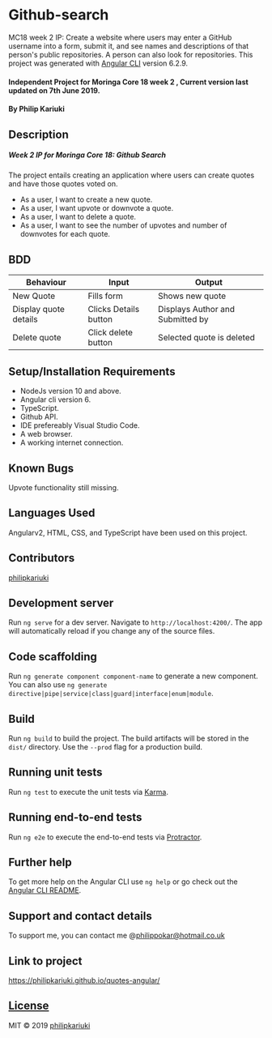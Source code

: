 # Github-search
MC18 week 2 IP: Create a website where users may enter a GitHub username into a form, submit it, and see names and descriptions of that person's public repositories. A person can also look for repositories.
This project was generated with [Angular CLI](https://github.com/angular/angular-cli) version 6.2.9.
#### Independent Project for Moringa Core 18 week 2 , Current version last updated on 7th June 2019.
#### By **Philip Kariuki**
## Description
##### Week 2 IP for Moringa Core 18: Github Search
The project entails creating an application where users can create quotes and have those quotes voted on.
* As a user, I want to create a new quote.
* As a user, I want upvote or downvote a quote.
* As a user, I want to delete a quote.
* As a user, I want to see the number of upvotes and number of downvotes for each quote.

## BDD
| Behaviour     | Input         | Output        |
| ------------- | ------------- | ------------- |
| New Quote  | Fills form  | Shows new quote  |
| Display quote details  | Clicks Details button  | Displays Author and Submitted by  |
| Delete quote     | Click delete button     | Selected quote is deleted        |

## Setup/Installation Requirements
* NodeJs version 10 and above.
* Angular cli version 6.
* TypeScript.
* Github API.
* IDE prefereably Visual Studio Code.
* A web browser.
* A working internet connection.
## Known Bugs
Upvote functionality still missing.
## Languages Used
Angularv2, HTML, CSS, and TypeScript have been used on this project.
## Contributors
<a href="https://github.com/philipkariuki">philipkariuki</a>

## Development server

Run `ng serve` for a dev server. Navigate to `http://localhost:4200/`. The app will automatically reload if you change any of the source files.

## Code scaffolding

Run `ng generate component component-name` to generate a new component. You can also use `ng generate directive|pipe|service|class|guard|interface|enum|module`.

## Build

Run `ng build` to build the project. The build artifacts will be stored in the `dist/` directory. Use the `--prod` flag for a production build.

## Running unit tests

Run `ng test` to execute the unit tests via [Karma](https://karma-runner.github.io).

## Running end-to-end tests

Run `ng e2e` to execute the end-to-end tests via [Protractor](http://www.protractortest.org/).

## Further help

To get more help on the Angular CLI use `ng help` or go check out the [Angular CLI README](https://github.com/angular/angular-cli/blob/master/README.md).

## Support and contact details
To support me, you can contact me @<a href="https://www.gmail.com">philippokar@hotmail.co.uk</a>
## Link to project
https://philipkariuki.github.io/quotes-angular/
## [License](https://github.com/philipkariuki/pigdice/blob/master/LICENSE)
MIT © 2019 [philipkariuki](https://github.com/philipkariuki)
